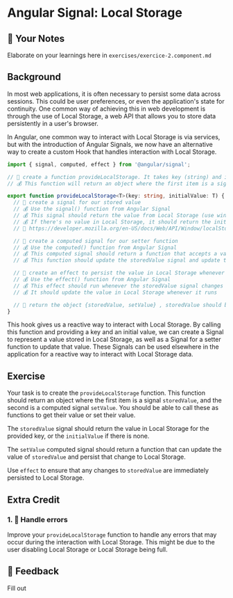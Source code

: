 # Angular Signal: Local Storage 

## 📝 Your Notes

Elaborate on your learnings here in `exercises/exercice-2.component.md`

## Background

In most web applications, it is often necessary to persist some data across sessions. This could be user preferences, or even the application's state for continuity. 
One common way of achieving this in web development is through the use of Local Storage, a web API that allows you to store data persistently in a user's browser.

In Angular, one common way to interact with Local Storage is via services, but with the introduction of Angular Signals, we now have an alternative way to create a custom Hook that handles interaction with Local Storage.

```ts
import { signal, computed, effect } from '@angular/signal';

// 🐨 create a function provideLocalStorage. It takes key (string) and initialValue (generic T) as parameters
// 💰 This function will return an object where the first item is a signal and the second is a computed signal

export function provideLocalStorage<T>(key: string, initialValue: T) {
  // 🐨 create a signal for our stored value
  // 💰 Use the signal() function from Angular Signal
  // 💰 This signal should return the value from Local Storage (use window.localStorage.getItem())
  // 💰 If there's no value in Local Storage, it should return the initialValue
  // 📜 https://developer.mozilla.org/en-US/docs/Web/API/Window/localStorage

  // 🐨 create a computed signal for our setter function
  // 💰 Use the computed() function from Angular Signal
  // 💰 This computed signal should return a function that accepts a value (generic T or a function that returns T)
  // 💰 This function should update the storedValue signal and update the value in Local Storage

  // 🐨 create an effect to persist the value in Local Storage whenever it changes
  // 💰 Use the effect() function from Angular Signal
  // 💰 This effect should run whenever the storedValue signal changes
  // 💰 It should update the value in Local Storage whenever it runs

  // 🐨 return the object {storedValue, setValue} , storedValue should be "asReadonly"
}
```

This hook gives us a reactive way to interact with Local Storage. By calling this function and providing a key and an initial value, we can create a Signal to represent a value stored in Local Storage, as well as a Signal for a setter function to update that value. These Signals can be used elsewhere in the application for a reactive way to interact with Local Storage data.

## Exercise


Your task is to create the `provideLocalStorage` function. This function should return an object where the first item is a signal `storedValue`, and the second is a computed signal `setValue`. You should be able to call these as functions to get their value or set their value.

The `storedValue` signal should return the value in Local Storage for the provided key, or the `initialValue` if there is none.

The `setValue` computed signal should return a function that can update the value of `storedValue` and persist that change to Local Storage.

Use `effect` to ensure that any changes to `storedValue` are immediately persisted to Local Storage.

## Extra Credit

### 1. 💯 Handle errors


Improve your `provideLocalStorage` function to handle any errors that may occur during the interaction with Local Storage. This might be due to the user disabling Local Storage or Local Storage being full.

## 🦉 Feedback

Fill out
